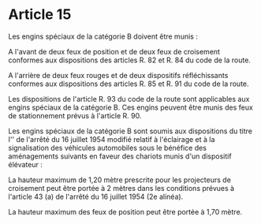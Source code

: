 # Article 15

Les engins spéciaux de la catégorie B doivent être munis :

A l'avant de deux feux de position et de deux feux de croisement conformes aux dispositions des articles R. 82 et R. 84 du code de la route.

A l'arrière de deux feux rouges et de deux dispositifs réfléchissants conformes aux dispositions des articles R. 85 et R. 91 du code de la route.

Les dispositions de l'article R. 93 du code de la route sont applicables aux engins spéciaux de la catégorie B. Ces engins peuvent être munis des feux de stationnement prévus à l'article R. 90.

Les engins spéciaux de la catégorie B sont soumis aux dispositions du titre I'' de l'arrêté du 16 juillet 1954 modifié relatif à l'éclairage et à la signalisation des véhicules automobiles sous le bénéfice des aménagements suivants en faveur des chariots munis d'un dispositif élévateur :

La hauteur maximum de 1,20 mètre prescrite pour les projecteurs de croisement peut être portée à 2 mètres dans les conditions prévues à l'article 43 (a) de l'arrêté du 16 juillet 1954 (2e alinéa).

La hauteur maximum des feux de position peut être portée à 1,70 mètre.
